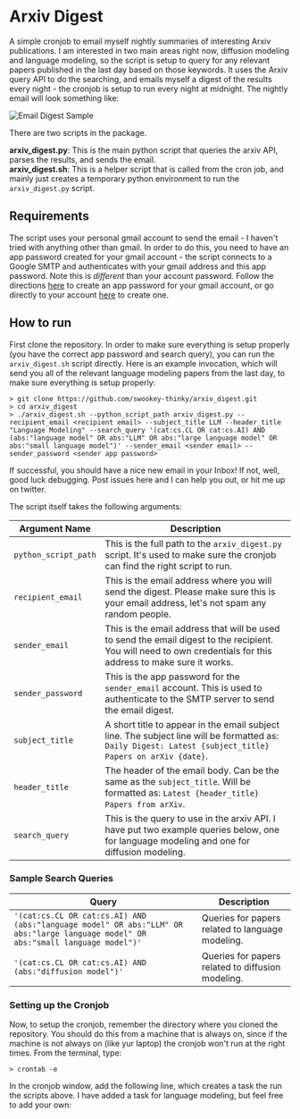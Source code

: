 # Arxiv Digest

A simple cronjob to email myself nightly summaries of interesting Arxiv publications. I am interested in two main areas right now, diffusion modeling and language modeling,
so the script is setup to query for any relevant papers published in the last day based on those keywords. It uses the Arxiv query API to do the searching, and emails myself a digest of the results
every night - the cronjob is setup to run every night at midnight. The nightly email will look something like:

![Email Digest Sample](https://drive.google.com/uc?export=view&id=1w10VO7LO2c8e5pi9xaeFCnW38AeLzD0j)

There are two scripts in the package.

**arxiv_digest.py**: This is the main python script that queries the arxiv API, parses the results, and sends the email.</br>
**arxiv_digest.sh**: This is a helper script that is called from the cron job, and mainly just creates a temporary python environment to run the `arxiv_digest.py` script.</br>

## Requirements

The script uses your personal gmail account to send the email - I haven't tried with anything other than gmail. In order to do this, you need to have an app password created for your gmail account - the script connects to a Google SMTP and authenticates with your gmail address and this app password. Note this is *different* than your account password. Follow the directions [here](https://support.google.com/mail/answer/185833?hl=en) to create an app password for your gmail account, or go directly to your account [here](https://myaccount.google.com/apppasswords) to create one.

## How to run

First clone the repository. In order to make sure everything is setup properly (you have the correct app password and search query), you can run the `arxiv_digest.sh` script directly. Here is an example invocation, which will send you all of the relevant language modeling papers from the last day, to make sure everything is setup properly:

```
> git clone https://github.com/swookey-thinky/arxiv_digest.git
> cd arxiv_digest
> ./arxiv_digest.sh --python_script_path arxiv_digest.py --recipient_email <recipient email> --subject_title LLM --header_title "Language Modeling" --search_query '(cat:cs.CL OR cat:cs.AI) AND (abs:"language model" OR abs:"LLM" OR abs:"large language model" OR abs:"small language model")' --sender_email <sender email> --sender_password <sender app password>
```
If successful, you should have a nice new email in your Inbox! If not, well, good luck debugging. Post issues here and I can help you out, or hit me up on twitter.

The script itself takes the following arguments:

| Argument Name | Description
| ----- | -----
| `python_script_path` | This is the full path to the `arxiv_digest.py` script. It's used to make sure the cronjob can find the right script to run.
| `recipient_email` | This is the email address where you will send the digest. Please make sure this is your email address, let's not spam any random people.
| `sender_email` | This is the email address that will be used to send the email digest to the recipient. You will need to own credentials for this address to make sure it works.
| `sender_password` | This is the app password for the `sender_email` account. This is used to authenticate to the SMTP server to send the email digest.
| `subject_title` | A short title to appear in the email subject line. The subject line will be formatted as: `Daily Digest: Latest {subject_title} Papers on arXiv {date}`.
| `header_title` | The header of the email body. Can be the same as the `subject_title`. Will be formatted as: `Latest {header_title} Papers from arXiv`.
| `search_query` | This is the query to use in the arxiv API. I have put two example queries below, one for language modeling and one for diffusion modeling.

### Sample Search Queries

| Query | Description
| ----- | -----
| `'(cat:cs.CL OR cat:cs.AI) AND (abs:"language model" OR abs:"LLM" OR abs:"large language model" OR abs:"small language model")'` | Queries for papers related to language modeling.
| `'(cat:cs.CL OR cat:cs.AI) AND (abs:"diffusion model")'` | Queries for papers related to diffusion modeling.

### Setting up the Cronjob

Now, to setup the cronjob, remember the directory where you cloned the repository. You should do this from a machine that is always on, since if the machine is not always on (like yur laptop) the cronjob won't run at the right times. From the terminal, type:

```
> crontab -e
```

In the cronjob window, add the following line, which creates a task the run the scripts above. I have added a task for language modeling, but feel free to add your own:

```
```
